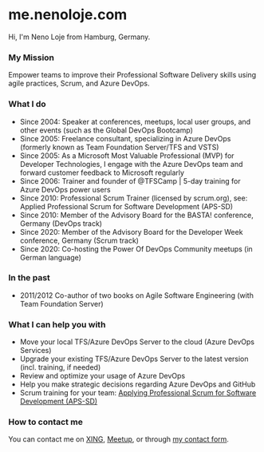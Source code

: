 # me.nenoloje.com

Hi, I'm Neno Loje from Hamburg, Germany.

### My Mission

Empower teams to improve their Professional Software Delivery skills using agile practices, Scrum, and Azure DevOps. 

### What I do

- Since 2004: Speaker at conferences, meetups, local user groups, and other events (such as the Global DevOps Bootcamp)
- Since 2005: Freelance consultant, specializing in Azure DevOps (formerly known as Team Foundation Server/TFS and VSTS)
- Since 2005: As a Microsoft Most Valuable Professional (MVP) for Developer Technologies, I engage with the Azure DevOps team and forward customer feedback to Microsoft regularly
- Since 2006: Trainer and founder of @TFSCamp | 5-day training for Azure DevOps power users
- Since 2010: Professional Scrum Trainer (licensed by scrum.org), see: Applied Professional Scrum for Software Development (APS-SD)
- Since 2010: Member of the Advisory Board for the BASTA! conference, Germany (DevOps track)
- Since 2020: Member of the Advisory Board for the Developer Week conference, Germany (Scrum track)
- Since 2020: Co-hosting the Power Of DevOps Community meetups (in German language)

### In the past

- 2011/2012 Co-author of two books on Agile Software Engineering (with Team Foundation Server)

### What I can help you with

- Move your local TFS/Azure DevOps Server to the cloud (Azure DevOps Services)
- Upgrade your existing TFS/Azure DevOps Server to the latest version (incl. training, if needed)
- Review and optimize your usage of Azure DevOps
- Help you make strategic decisions regarding Azure DevOps and GitHub
- Scrum training for your team: [Applying Professional Scrum for Software Development (APS-SD)][apssd]

### How to contact me

You can contact me on [XING][xing], [Meetup][meetup], or through [my contact form][contact].

[meetup]:  https://www.meetup.com/members/220615165/
[xing]:    https://go.nenoloje.com/XING
[contact]: https://go.nenoloje.com/contact
[apssd]:   https://scrum.org/aps-sd/
